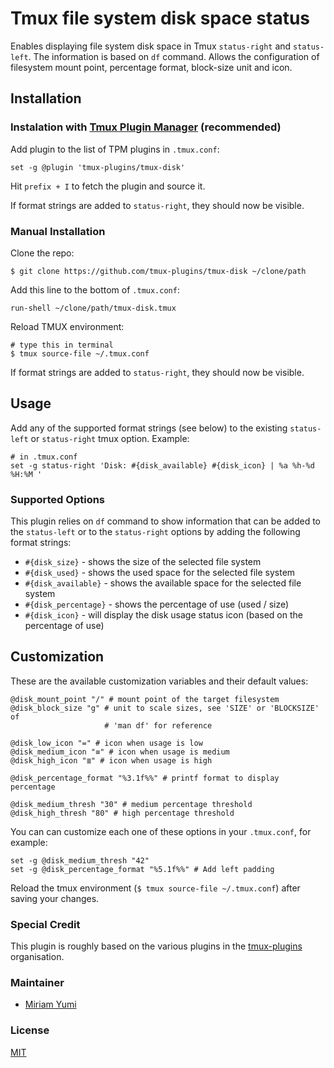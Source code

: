 Tmux file system disk space status
==================================

Enables displaying file system disk space in Tmux `status-right` and
`status-left`. The information is based on `df` command.
Allows the configuration of filesystem mount point, percentage format,
block-size unit and icon.

Installation
------------

### Instalation with [Tmux Plugin Manager](https://github.com/tmux-plugins/tpm) (recommended)

Add plugin to the list of TPM plugins in `.tmux.conf`:

```shell
set -g @plugin 'tmux-plugins/tmux-disk'
```

Hit `prefix + I` to fetch the plugin and source it.

If format strings are added to `status-right`, they should now be visible.

### Manual Installation

Clone the repo:

```shell
$ git clone https://github.com/tmux-plugins/tmux-disk ~/clone/path
```

Add this line to the bottom of `.tmux.conf`:

```shell
run-shell ~/clone/path/tmux-disk.tmux
```

Reload TMUX environment:

```shell
# type this in terminal
$ tmux source-file ~/.tmux.conf
```

If format strings are added to `status-right`, they should now be visible.

## Usage

Add any of the supported format strings (see below) to the existing
`status-left` or `status-right` tmux option. Example:

```shell
# in .tmux.conf
set -g status-right 'Disk: #{disk_available} #{disk_icon} | %a %h-%d %H:%M '
```

### Supported Options

This plugin relies on `df` command to show information that can be added to
the `status-left` or to the `status-right` options by adding the following
format strings:

- `#{disk_size}` - shows the size of the selected file system
- `#{disk_used}` - shows the used space for the selected file system
- `#{disk_available}` - shows the available space for the selected file system
- `#{disk_percentage}` - shows the percentage of use (used / size)
- `#{disk_icon}` - will display the disk usage status icon (based on the
  percentage of use)

## Customization

These are the available customization variables and their default values:

```shell
@disk_mount_point "/" # mount point of the target filesystem
@disk_block_size "g" # unit to scale sizes, see 'SIZE' or 'BLOCKSIZE' of
                     # 'man df' for reference

@disk_low_icon "=" # icon when usage is low
@disk_medium_icon "≡" # icon when usage is medium
@disk_high_icon "≣" # icon when usage is high

@disk_percentage_format "%3.1f%%" # printf format to display percentage

@disk_medium_thresh "30" # medium percentage threshold
@disk_high_thresh "80" # high percentage threshold
```

You can can customize each one of these options in your `.tmux.conf`, for
example:

```shell
set -g @disk_medium_thresh "42"
set -g @disk_percentage_format "%5.1f%%" # Add left padding
```

Reload the tmux environment (`$ tmux source-file ~/.tmux.conf`) after saving
your changes.

### Special Credit

This plugin is roughly based on the various plugins in the [tmux-plugins](https://github.com/tmux-plugins) organisation.

### Maintainer

- [Miriam Yumi](https://github.com/yumiriam)

### License

[MIT](LICENSE.md)

